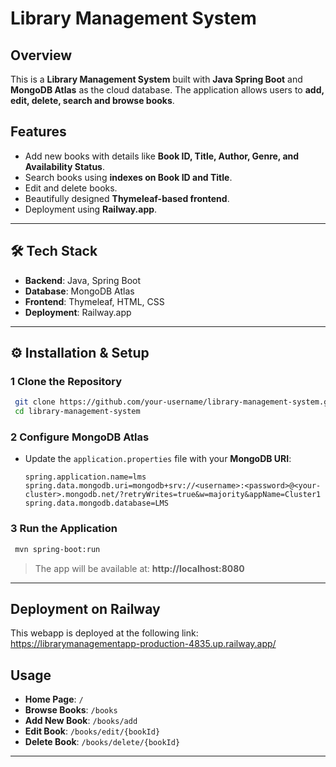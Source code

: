 # Library Management System

##  Overview
This is a **Library Management System** built with **Java Spring Boot** and **MongoDB Atlas** as the cloud database. The application allows users to **add, edit, delete, search and browse books**.

## Features
- Add new books with details like **Book ID, Title, Author, Genre, and Availability Status**.
- Search books using **indexes on Book ID and Title**.
- Edit and delete books.
- Beautifully designed **Thymeleaf-based frontend**.
- Deployment using **Railway.app**.

---

## 🛠️ Tech Stack
- **Backend**: Java, Spring Boot
- **Database**: MongoDB Atlas
- **Frontend**: Thymeleaf, HTML, CSS
- **Deployment**: Railway.app

---

## ⚙️ Installation & Setup

### **1 Clone the Repository**
```bash
 git clone https://github.com/your-username/library-management-system.git
 cd library-management-system
```

### **2️ Configure MongoDB Atlas**
- Update the `application.properties` file with your **MongoDB URI**:
  ```properties
  spring.application.name=lms
  spring.data.mongodb.uri=mongodb+srv://<username>:<password>@<your-cluster>.mongodb.net/?retryWrites=true&w=majority&appName=Cluster1
  spring.data.mongodb.database=LMS
  ```

### **3️ Run the Application**
```bash
 mvn spring-boot:run
```

> The app will be available at: **http://localhost:8080**

---

## Deployment on Railway
This webapp is deployed at the following link:  https://librarymanagementapp-production-4835.up.railway.app/


## Usage
- **Home Page**: `/`
- **Browse Books**: `/books`
- **Add New Book**: `/books/add`
- **Edit Book**: `/books/edit/{bookId}`
- **Delete Book**: `/books/delete/{bookId}`

---



